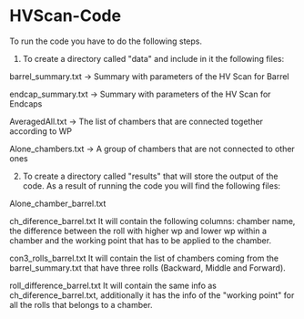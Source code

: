 # HVScan-Code
To run the code you have to do the following steps.

1. To create a directory called "data" and include in it the following files:

barrel_summary.txt  -> Summary with parameters of the HV Scan for Barrel

endcap_summary.txt  -> Summary with parameters of the HV Scan for Endcaps

AveragedAll.txt     -> The list of chambers that are connected together according to WP

Alone_chambers.txt  -> A group of chambers that are not connected to other ones

2. To create a directory called "results" that will store the output of the code. As a result of running the code you will find the following files:

Alone_chamber_barrel.txt

ch_diference_barrel.txt
It will contain the following columns: chamber name, the difference between the roll with higher wp and lower wp within a chamber and the working point that has to be applied to the chamber. 

con3_rolls_barrel.txt
It will contain the list of chambers coming from the barrel_summary.txt that have three rolls (Backward, Middle and Forward).

roll_difference_barrel.txt 
It will contain the same info as ch_diference_barrel.txt, additionally it has the info of the "working point" for all the rolls that belongs to a chamber.
